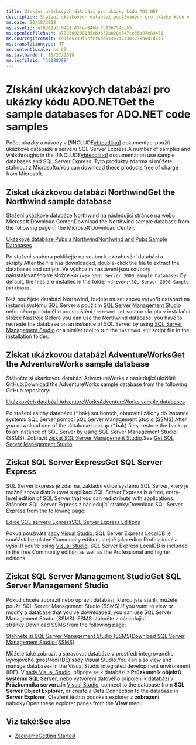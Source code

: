 ```yaml
---
title: Získání ukázkových databází pro ukázky kódu ADO.NET
description: Stažení ukázkových databází používaných pro ukázky kódu v dokumentaci k rozhraní ADO.NET, jakož i nástroje SQL Server a správu
ms.date: 10/18/2018
ms.assetid: ef9d69a1-9461-43fe-94bb-7c836754bcb5
ms.openlocfilehash: 9779300288135cb9332a028d547ce55a07e89471
ms.sourcegitcommit: c93fd5139f9efcf6db514e3474301738a6d1d649
ms.translationtype: MT
ms.contentlocale: cs-CZ
ms.lasthandoff: 10/27/2018
ms.locfileid: "50188388"
---
```

# <a name="get-the-sample-databases-for-adonet-code-samples"></a><span data-ttu-id="9b5c7-103">Získání ukázkových databází pro ukázky kódu ADO.NET</span><span class="sxs-lookup"><span data-stu-id="9b5c7-103">Get the sample databases for ADO.NET code samples</span></span>

<span data-ttu-id="9b5c7-104">Počet ukázky a návody v [!INCLUDE[vbtecdlinq](../../../../../../includes/vbtecdlinq-md.md)] dokumentaci použít ukázkové databáze a serveru SQL Server Express.</span><span class="sxs-lookup"><span data-stu-id="9b5c7-104">A number of samples and walkthroughs in the [!INCLUDE[vbtecdlinq](../../../../../../includes/vbtecdlinq-md.md)] documentation use sample databases and SQL Server Express.</span></span> <span data-ttu-id="9b5c7-105">Tyto produkty zdarma si můžete stáhnout z Microsoftu.</span><span class="sxs-lookup"><span data-stu-id="9b5c7-105">You can download these products free of charge from Microsoft.</span></span>

## <a name="get-the-northwind-sample-database"></a><span data-ttu-id="9b5c7-106">Získat ukázkovou databázi Northwind</span><span class="sxs-lookup"><span data-stu-id="9b5c7-106">Get the Northwind sample database</span></span>

<span data-ttu-id="9b5c7-107">Stažení ukázkové databáze Northwind na následující stránce na webu Microsoft Download Center:</span><span class="sxs-lookup"><span data-stu-id="9b5c7-107">Download the Northwind sample database from the following page in the Microsoft Download Center:</span></span>

[<span data-ttu-id="9b5c7-108">Ukázkové databáze Pubs a Northwind</span><span class="sxs-lookup"><span data-stu-id="9b5c7-108">Northwind and Pubs Sample Databases</span></span>](https://go.microsoft.com/fwlink?linkid=64296)

<span data-ttu-id="9b5c7-109">Po stažení souboru poklikejte na soubor k extrahování databází a skripty.</span><span class="sxs-lookup"><span data-stu-id="9b5c7-109">After the file has downloaded, double-click the file to extract the databases and scripts.</span></span> <span data-ttu-id="9b5c7-110">Ve výchozím nastavení jsou soubory nainstalovaného ve složce `<drive>:\SQL Server 2000 Sample Databases`.</span><span class="sxs-lookup"><span data-stu-id="9b5c7-110">By default, the files are installed in the folder `<drive>:\SQL Server 2000 Sample Databases`.</span></span>

<span data-ttu-id="9b5c7-111">Než použijete databázi Northwind, budete muset znovu vytvořit databázi na instanci systému SQL Server s použitím [SQL Server Management Studio](#get_ssms) nebo něco podobného pro spuštění `instnwnd.sql` soubor skriptu v instalační složce Nástroje.</span><span class="sxs-lookup"><span data-stu-id="9b5c7-111">Before you can use the Northwind database, you have to recreate the database on an instance of SQL Server by using [SQL Server Management Studio](#get_ssms) or a similar tool to run the `instnwnd.sql` script file in the installation folder.</span></span>

## <a name="get-the-adventureworks-sample-database"></a><span data-ttu-id="9b5c7-112">Získat ukázkovou databází AdventureWorks</span><span class="sxs-lookup"><span data-stu-id="9b5c7-112">Get the AdventureWorks sample database</span></span>

<span data-ttu-id="9b5c7-113">Stáhněte si ukázkovou databází AdventureWorks z následující úložiště GitHub:</span><span class="sxs-lookup"><span data-stu-id="9b5c7-113">Download the AdventureWorks sample database from the following GitHub repository:</span></span>

[<span data-ttu-id="9b5c7-114">Ukázkových databází AdventureWorks</span><span class="sxs-lookup"><span data-stu-id="9b5c7-114">AdventureWorks sample databases</span></span>](https://github.com/Microsoft/sql-server-samples/releases/tag/adventureworks)

<span data-ttu-id="9b5c7-115">Po stažení zálohy databáze (\*.bak) souborech, obnovení zálohy do instance systému SQL Server pomocí SQL Server Management Studio (SSMS).</span><span class="sxs-lookup"><span data-stu-id="9b5c7-115">After you download one of the database backup (\*.bak) files, restore the backup to an instance of SQL Server by using SQL Server Management Studio (SSMS).</span></span> <span data-ttu-id="9b5c7-116">Zobrazit [získat SQL Server Management Studio](#get_ssms).</span><span class="sxs-lookup"><span data-stu-id="9b5c7-116">See [Get SQL Server Management Studio](#get_ssms).</span></span>

## <a name="get_sql"></a> <span data-ttu-id="9b5c7-117">Získat SQL Server Express</span><span class="sxs-lookup"><span data-stu-id="9b5c7-117">Get SQL Server Express</span></span>

<span data-ttu-id="9b5c7-118">SQL Server Express je zdarma, základní edice systému SQL Server, který je možné znovu distribuovat s aplikací.</span><span class="sxs-lookup"><span data-stu-id="9b5c7-118">SQL Server Express is a free, entry-level edition of SQL Server that you can redistribute with applications.</span></span> <span data-ttu-id="9b5c7-119">Stáhněte SQL Server Express z následující stránky:</span><span class="sxs-lookup"><span data-stu-id="9b5c7-119">Download SQL Server Express from the following page:</span></span>
  
[<span data-ttu-id="9b5c7-120">Edice SQL serveru Express</span><span class="sxs-lookup"><span data-stu-id="9b5c7-120">SQL Server Express Editions</span></span>](https://www.microsoft.com/sql-server/sql-server-editions-express)

<span data-ttu-id="9b5c7-121">Pokud používáte [sady Visual Studio](https://www.visualstudio.com/downloads/?utm_medium=microsoft&utm_source=docs.microsoft.com&utm_campaign=button+cta&utm_content=download+vs2017), SQL Server Express LocalDB je součástí bezplatné Community edition, stejně jako edice Professional a vyšší.</span><span class="sxs-lookup"><span data-stu-id="9b5c7-121">If you're using [Visual Studio](https://www.visualstudio.com/downloads/?utm_medium=microsoft&utm_source=docs.microsoft.com&utm_campaign=button+cta&utm_content=download+vs2017), SQL Server Express LocalDB is included in the free Community edition as well as the Professional and higher editions.</span></span>  

## <a name="get_ssms"></a> <span data-ttu-id="9b5c7-122">Získat SQL Server Management Studio</span><span class="sxs-lookup"><span data-stu-id="9b5c7-122">Get SQL Server Management Studio</span></span>
<span data-ttu-id="9b5c7-123">Pokud chcete zobrazit nebo upravit databázi, kterou jste stáhli, můžete použít SQL Server Management Studio (SSMS).</span><span class="sxs-lookup"><span data-stu-id="9b5c7-123">If you want to view or modify a database that you've downloaded, you can use SQL Server Management Studio (SSMS).</span></span> <span data-ttu-id="9b5c7-124">SSMS stáhněte z následující stránky:</span><span class="sxs-lookup"><span data-stu-id="9b5c7-124">Download SSMS from the following page:</span></span>

[<span data-ttu-id="9b5c7-125">Stáhněte si SQL Server Management Studio (SSMS)</span><span class="sxs-lookup"><span data-stu-id="9b5c7-125">Download SQL Server Management Studio (SSMS)</span></span>](/sql/ssms/download-sql-server-management-studio-ssms) 

<span data-ttu-id="9b5c7-126">Můžete také zobrazit a spravovat databáze v prostředí integrovaného vývojového (prostředí IDE) sady Visual Studio.</span><span class="sxs-lookup"><span data-stu-id="9b5c7-126">You can also view and manage databases in the Visual Studio integrated development environment (IDE).</span></span> <span data-ttu-id="9b5c7-127">V [sady Visual Studio](https://www.visualstudio.com/downloads/?utm_medium=microsoft&utm_source=docs.microsoft.com&utm_campaign=button+cta&utm_content=download+vs2017), připojte se k databázi z **Průzkumník objektů systému SQL Server**, nebo vytvoření datového připojení k databázi v **Průzkumníka serveru**.</span><span class="sxs-lookup"><span data-stu-id="9b5c7-127">In [Visual Studio](https://www.visualstudio.com/downloads/?utm_medium=microsoft&utm_source=docs.microsoft.com&utm_campaign=button+cta&utm_content=download+vs2017), connect to the database from **SQL Server Object Explorer**, or create a Data Connection to the database in **Server Explorer**.</span></span> <span data-ttu-id="9b5c7-128">Otevření těchto podoken explorer z **zobrazení** nabídky.</span><span class="sxs-lookup"><span data-stu-id="9b5c7-128">Open these explorer panes from the **View** menu.</span></span>
  
## <a name="see-also"></a><span data-ttu-id="9b5c7-129">Viz také:</span><span class="sxs-lookup"><span data-stu-id="9b5c7-129">See also</span></span>

- [<span data-ttu-id="9b5c7-130">Začínáme</span><span class="sxs-lookup"><span data-stu-id="9b5c7-130">Getting Started</span></span>](../../../../../../docs/framework/data/adonet/sql/linq/getting-started.md)
